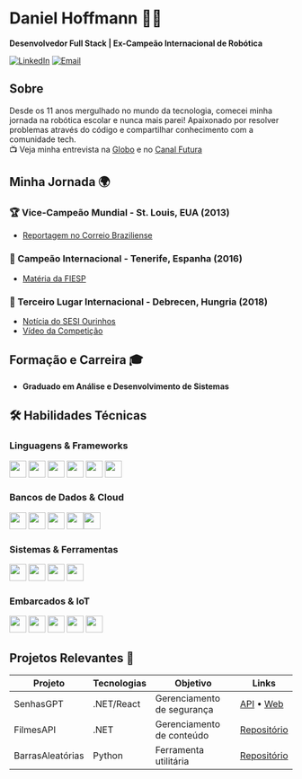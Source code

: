 # Daniel Hoffmann  👨‍💻  
**Desenvolvedor Full Stack | Ex-Campeão Internacional de Robótica**  

[![LinkedIn](https://img.shields.io/badge/LinkedIn-0077B5?style=for-the-badge&logo=linkedin&logoColor=white)](https://www.linkedin.com/in/daniel-hoffmann-bonicio/)
[![Email](https://img.shields.io/badge/Email-0078D4?style=for-the-badge&logo=microsoft-outlook&logoColor=white)](mailto:daniel2001hoffmann@outlook.com)

## Sobre  
Desde os 11 anos mergulhado no mundo da tecnologia, comecei minha jornada na robótica escolar e nunca mais parei! Apaixonado por resolver problemas através do código e compartilhar conhecimento com a comunidade tech.  
📺 Veja minha entrevista na [Globo](https://www.youtube.com/watch?v=UgN4oar-Vvg) e no [Canal Futura](https://www.youtube.com/watch?v=q953WxfDzF8)  

## Minha Jornada 🌍
### 🏆 Vice-Campeão Mundial - St. Louis, EUA (2013)
- [Reportagem no Correio Braziliense](https://www.correiobraziliense.com.br/app/noticia/eu-estudante/ensino_educacaobasica/2013/04/30/ensino_educacaobasica_interna,363686/sesi-sp-e-vice-campeao-mundial-de-robotica-nos-estados-unidos.shtml)
### 🥇 Campeão Internacional - Tenerife, Espanha (2016)
- [Matéria da FIESP](https://www.fiesp.com.br/noticias/equipe-de-ourinhos-da-ao-sesi-sp-terceiro-titulo-internacional-de-robotica/)
### 🥉 Terceiro Lugar Internacional - Debrecen, Hungria (2018)
- [Notícia do SESI Ourinhos](https://ourinhos.sesisp.org.br/noticia/equipe-de-robotica-garante-classificacao-para-competicao-internacional)
- [Vídeo da Competição](https://www.youtube.com/watch?v=sbHdO1i-yuQ)

## Formação e Carreira 🎓
- **Graduado em Análise e Desenvolvimento de Sistemas**

## 🛠️ Habilidades Técnicas

### Linguagens & Frameworks
<img height="30" src="https://img.shields.io/badge/C%23-239120?style=for-the-badge&logo=c-sharp&logoColor=white"> <img height="30" src="https://img.shields.io/badge/Python-3776AB?style=for-the-badge&logo=python&logoColor=white"> <img height="30" src="https://img.shields.io/badge/Node.js-339933?style=for-the-badge&logo=node.js&logoColor=white"> <img height="30" src="https://img.shields.io/badge/Go-00ADD8?style=for-the-badge&logo=go&logoColor=white"> <img height="30" src="https://img.shields.io/badge/C-00599C?style=for-the-badge&logo=c&logoColor=white"> <img height="30" src="https://img.shields.io/badge/C%2B%2B-00599C?style=for-the-badge&logo=c%2B%2B&logoColor=white">

### Bancos de Dados & Cloud
<img height="30" src="https://img.shields.io/badge/Microsoft%20SQL%20Server-CC2927?style=for-the-badge&logo=microsoft%20sql%20server&logoColor=white"> <img height="30" src="https://img.shields.io/badge/PostgreSQL-316192?style=for-the-badge&logo=postgresql&logoColor=white"> <img height="30" src="https://img.shields.io/badge/MongoDB-47A248?style=for-the-badge&logo=mongodb&logoColor=white"> <img height="30" src="https://img.shields.io/badge/Microsoft%20Azure-0089D6?style=for-the-badge&logo=microsoft-azure&logoColor=white"><img height="30" src="https://img.shields.io/badge/Amazon_AWS-232F3E?style=for-the-badge&logo=amazon-aws&logoColor=white">

### Sistemas & Ferramentas
<img height="30" src="https://img.shields.io/badge/Linux-FCC624?style=for-the-badge&logo=linux&logoColor=black"> <img height="30" src="https://img.shields.io/badge/Docker-2496ED?style=for-the-badge&logo=docker&logoColor=white"> <img height="30" src="https://img.shields.io/badge/Git-F05032?style=for-the-badge&logo=git&logoColor=white"> <img height="30" src="https://img.shields.io/badge/Ubuntu-E95420?style=for-the-badge&logo=ubuntu&logoColor=white">

### Embarcados & IoT
<img height="30" src="https://img.shields.io/badge/Arduino-00979D?style=for-the-badge&logo=arduino&logoColor=white"> <img height="30" src="https://img.shields.io/badge/ESP32-E7352C?style=for-the-badge&logo=espressif&logoColor=white"> <img height="30" src="https://img.shields.io/badge/STM32-03234B?style=for-the-badge&logo=stmicroelectronics&logoColor=white"> <img height="30" src="https://img.shields.io/badge/KiCad-314CB0?style=for-the-badge&logo=kicad&logoColor=white"> <img height="30" src="https://img.shields.io/badge/Fusion%20360-0696D7?style=for-the-badge&logo=autodesk&logoColor=white">

## Projetos Relevantes 🚀
| Projeto | Tecnologias | Objetivo | Links |
|---------|------------|---------|-------|
| SenhasGPT | .NET/React | Gerenciamento de segurança | [API](https://github.com/DanielHoffmannO/SenhasGpt.Api) • [Web](https://github.com/DanielHoffmannO/SenhasGpt.Web) |
| FilmesAPI | .NET | Gerenciamento de conteúdo | [Repositório](https://github.com/DanielHoffmannO/FilmesApi) |
| BarrasAleatórias | Python | Ferramenta utilitária | [Repositório](https://github.com/DanielHoffmannO/BarrasAleatorias) |
